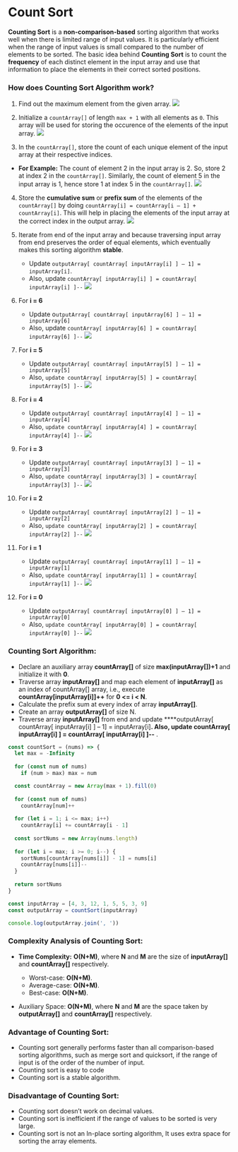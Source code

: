 # Count Sort

**Counting Sort** is a **non-comparison-based** sorting algorithm that works well when there is limited range of input values. It is particularly efficient when the range of input values is small compared to the number of elements to be sorted. The basic idea behind **Counting Sort** is to count the **frequency** of each distinct element in the input array and use that information to place the elements in their correct sorted positions.

### How does Counting Sort Algorithm work?

1. Find out the maximum element from the given array. 
    ![](images/1.png)

2. Initialize a `countArray[]` of length `max + 1` with all elements as `0`. This array will be used for storing the occurence of the elements of the input array.
    ![](images/2.png)
3. In the `countArray[]`, store the count of each unique element of the input array at their respective indices.
- **For Example:** The count of element 2 in the input array is 2. So, store 2 at index 2 in the `countArray[]`. Similarly, the count of element 5 in the input array is 1, hence store 1 at index 5 in the `countArray[]`.
    ![](images/3.png)
4. Store the **cumulative sum** or **prefix sum** of the elements of the `countArray[]` by doing `countArray[i] = countArray[i – 1] + countArray[i]`. This will help in placing the elements of the input array at the correct index in the output array.
    ![](images/4.png)
5. Iterate from end of the input array and because traversing input array from end preserves the order of equal elements, which eventually makes this sorting algorithm **stable**.
    - Update `outputArray[ countArray[ inputArray[i] ] – 1] = inputArray[i]`.
    - Also, update `countArray[ inputArray[i] ] = countArray[ inputArray[i] ]--`
    ![](images/5.png)
6. For **i = 6**
    - Update o`utputArray[ countArray[ inputArray[6] ] – 1] = inputArray[6]`
    - Also, update `countArray[ inputArray[6] ] = countArray[ inputArray[6] ]--`
    ![](images/6.png)

7. For **i = 5**
    - Update `outputArray[ countArray[ inputArray[5] ] – 1] = inputArray[5]`
    - Also, `update countArray[ inputArray[5] ] = countArray[ inputArray[5] ]--`
    ![](images/7.png)

8. For **i = 4**
    - Update `outputArray[ countArray[ inputArray[4] ] – 1] = inputArray[4]`
    - Also, `update countArray[ inputArray[4] ] = countArray[ inputArray[4] ]--`
    ![](images/8.png)

9. For **i = 3**
    - Update `outputArray[ countArray[ inputArray[3] ] – 1] = inputArray[3]`
    - Also, `update countArray[ inputArray[3] ] = countArray[ inputArray[3] ]--`
    ![](images/9.png)

10. For **i = 2**
    - Update `outputArray[ countArray[ inputArray[2] ] – 1] = inputArray[2]`
    - Also, `update countArray[ inputArray[2] ] = countArray[ inputArray[2] ]--`
    ![](images/10.png)

11. For **i = 1**
    - Update `outputArray[ countArray[ inputArray[1] ] – 1] = inputArray[1]`
    - Also, `update countArray[ inputArray[1] ] = countArray[ inputArray[1] ]--`
    ![](images/11.png)

12. For **i = 0**
    - Update `outputArray[ countArray[ inputArray[0] ] – 1] = inputArray[0]`
    - Also, `update countArray[ inputArray[0] ] = countArray[ inputArray[0] ]--`
    ![](images/12.png) 

### Counting Sort Algorithm:
- Declare an auxiliary array **countArray[]** of size **max(inputArray[])+1** and initialize it with **0**.
- Traverse array **inputArray[]** and map each element of **inputArray[]** as an index of countArray[] array, i.e., execute **countArray[inputArray[i]]++** for **0 <= i < N**.
- Calculate the prefix sum at every index of array **inputArray[]**.
- Create an array **outputArray[]** of size N.
- Traverse array **inputArray[]** from end and update ****outputArray[ countArray[ inputArray[i] ] – 1] = inputArray[i]**. Also, update countArray[ inputArray[i] ] = countArray[ inputArray[i] ]--** .

``` js
const countSort = (nums) => {
  let max = -Infinity
  
  for (const num of nums)
    if (num > max) max = num

  const countArray = new Array(max + 1).fill(0)
  
  for (const num of nums)
    countArray[num]++
    
  for (let i = 1; i <= max; i++)
    countArray[i] += countArray[i - 1]
  
  const sortNums = new Array(nums.length)
  
  for (let i = max; i >= 0; i--) {
    sortNums[countArray[nums[i]] - 1] = nums[i]
    countArray[nums[i]]--
  }
    
  return sortNums
}

const inputArray = [4, 3, 12, 1, 5, 5, 3, 9]
const outputArray = countSort(inputArray)

console.log(outputArray.join(', '))
```

### Complexity Analysis of Counting Sort:
- **Time Complexity:** **O(N+M)**, where **N** and **M** are the size of **inputArray[]** and **countArray[]** respectively.
    - Worst-case: **O(N+M)**.
    - Average-case: **O(N+M)**.
    - Best-case: **O(N+M)**.

- Auxiliary Space: **O(N+M)**, where **N** and **M** are the space taken by **outputArray[]** and **countArray[]** respectively.

### Advantage of Counting Sort:
- Counting sort generally performs faster than all comparison-based sorting algorithms, such as merge sort and quicksort, if the range of input is of the order of the number of input.
- Counting sort is easy to code
- Counting sort is a stable algorithm.

### Disadvantage of Counting Sort:
- Counting sort doesn’t work on decimal values.
- Counting sort is inefficient if the range of values to be sorted is very large.
- Counting sort is not an In-place sorting algorithm, It uses extra space for sorting the array elements.
